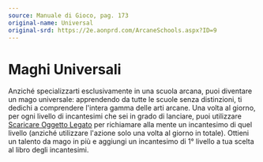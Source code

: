 ```yaml
---
source: Manuale di Gioco, pag. 173
original-name: Universal
original-srd: https://2e.aonprd.com/ArcaneSchools.aspx?ID=9
---
```


# Maghi Universali

Anziché specializzarti esclusivamente in una scuola arcana, puoi diventare un
mago universale: apprendendo da tutte le scuole senza distinzioni, ti dedichi a
comprendere l'intera gamma delle arti arcane. Una volta al giorno, per ogni
livello di incantesimi che sei in grado di lanciare, puoi utilizzare
[Scaricare Oggetto Legato](/azioni/scaricare-oggetto-legato) per richiamare alla
mente un incantesimo di quel livello (anziché utilizzare l'azione solo una volta
al giorno in totale). Ottieni un talento da mago in più e aggiungi un
incantesimo di 1° livello a tua scelta al libro degli incantesimi.
